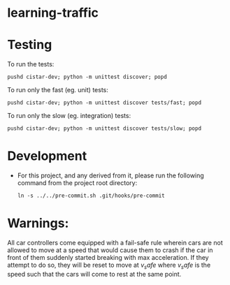 # learning-traffic

Testing
====
To run the tests:

    pushd cistar-dev; python -m unittest discover; popd

To run only the fast (eg. unit) tests:

    pushd cistar-dev; python -m unittest discover tests/fast; popd

To run only the slow (eg. integration) tests:

    pushd cistar-dev; python -m unittest discover tests/slow; popd

Development
====
* For this project, and any derived from it, please run the following command
  from the project root directory:

      ln -s ../../pre-commit.sh .git/hooks/pre-commit
      
Warnings:
====
All car controllers come equipped with a fail-safe rule wherein cars are not allowed to 
move at a speed that would cause them to crash if the car in front of them suddenly started 
breaking with max acceleration. If they attempt to do so, they will be reset to move at $v_safe$ 
where $v_safe$ is the speed such that the cars will come to rest at the same point. 
